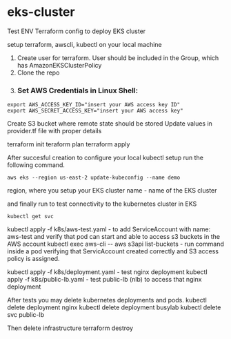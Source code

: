 # eks-cluster

Test ENV Terraform config to deploy EKS cluster

setup terraform, awscli, kubectl on your local machine

1. Create user for terraform. User should be included in the Group, which has AmazonEKSClusterPolicy
2. Clone the repo
3. ### Set AWS Credentials in Linux Shell:

```
export AWS_ACCESS_KEY_ID="insert your AWS access key ID"
export AWS_SECRET_ACCESS_KEY="insert your AWS access key"
```

Create S3 bucket where remote state should be stored
Update values in provider.tf file with proper details

terraform init
teraform plan
terraform apply

After succesful creation to configure your local kubectl setup run the following command.

```
aws eks --region us-east-2 update-kubeconfig --name demo
```

region, where you setup your EKS cluster
name - name of the EKS cluster

and finally run to test connectivity to the kubernetes cluster in EKS

```
kubectl get svc
```

kubectl apply -f k8s/aws-test.yaml - to add ServiceAccount with name: aws-test and verify that pod can start and able to access s3 buckets in the AWS account
kubectl exec aws-cli -- aws s3api list-buckets - run command inside a pod verifying that ServicAccount created correctly and S3 access policy is assigned.

kubectl apply -f k8s/deployment.yaml - test nginx deployment
kubectl apply -f k8s/public-lb.yaml - test public-lb (nlb) to access that nginx deployment

After tests you may delete kubernetes deployments and pods.
kubectl delete deployment nginx
kubectl delete deployment busylab
kubectl delete svc public-lb

Then delete infrastructure
terraform destroy
